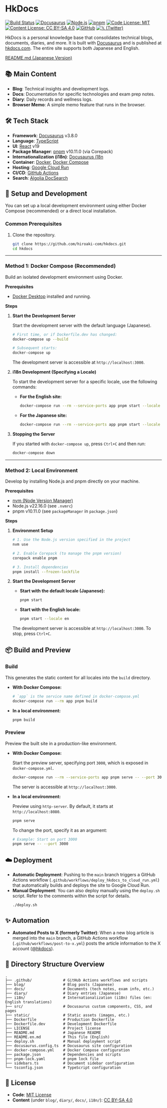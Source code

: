 # HkDocs

[![Build Status](https://github.com/hiroaki-com/hkdocs/actions/workflows/deploy_hkdocs_to_cloud_run.yml/badge.svg)](https://github.com/hiroaki-com/hkdocs/actions/workflows/deploy_hkdocs_to_cloud_run.yml)
[![Docusaurus](https://img.shields.io/badge/Docusaurus-v3.8.0-blue?logo=docusaurus)](https://docusaurus.io/)
[![Node.js](https://img.shields.io/badge/Node.js-v22.16.0-green?logo=nodedotjs)](https://nodejs.org/)
[![pnpm](https://img.shields.io/badge/pnpm-v10.11.0-orange?logo=pnpm)](https://pnpm.io/)
[![Code License: MIT](https://img.shields.io/badge/Code%20License-MIT-yellow.svg)](https://opensource.org/licenses/MIT)
[![Content License: CC BY-SA 4.0](https://img.shields.io/badge/Content-CC%20BY--SA%204.0-lightgrey.svg)](http://creativecommons.org/licenses/by-sa/4.0/)
[![GitHub](https://img.shields.io/badge/GitHub-hiroaki--com/hkdocs-blue?logo=github)](https://github.com/hiroaki-com/hkdocs)
[![𝕏 (Twitter)](https://img.shields.io/badge/Follow-%40hkdocs-1DA1F2?logo=x)](https://x.com/hkdocs)

HkDocs is a personal knowledge base that consolidates technical blogs, documents, diaries, and more.
It is built with [Docusaurus](https://docusaurus.io/) and is published at [hkdocs.com](https://hkdocs.com/). The entire site supports both Japanese and English.

[README.md (Japanese Version)](./README.md)

## 📚 Main Content

*   **Blog**: Technical insights and development logs.
*   **Docs**: Documentation for specific technologies and exam prep notes.
*   **Diary**: Daily records and wellness logs.
*   **Browser Memo**: A simple memo feature that runs in the browser.

## 🛠️ Tech Stack

*   **Framework**: [Docusaurus](https://docusaurus.io/) v3.8.0
*   **Language**: [TypeScript](https://www.typescriptlang.org/)
*   **UI**: [React](https://reactjs.org/) v19
*   **Package Manager**: [pnpm](https://pnpm.io/) v10.11.0 (via Corepack)
*   **Internationalization (i18n)**: [Docusaurus i18n](https://docusaurus.io/docs/i18n/introduction)
*   **Container**: [Docker](https://www.docker.com/), [Docker Compose](https://docs.docker.com/compose/)
*   **Hosting**: [Google Cloud Run](https://cloud.google.com/run)
*   **CI/CD**: [GitHub Actions](https://github.com/features/actions)
*   **Search**: [Algolia DocSearch](https://docsearch.algolia.com/)

## 🚀 Setup and Development

You can set up a local development environment using either Docker Compose (recommended) or a direct local installation.

### Common Prerequisites

1.  Clone the repository.
    ```bash
    git clone https://github.com/hiroaki-com/hkdocs.git
    cd hkdocs
    ```

---

### Method 1: Docker Compose (Recommended)

Build an isolated development environment using Docker.

**Prerequisites**
*   [Docker Desktop](https://www.docker.com/products/docker-desktop/) installed and running.

**Steps**

1.  **Start the Development Server**

    Start the development server with the default language (Japanese).
    ```bash
    # First time, or if Dockerfile.dev has changed:
    docker-compose up --build

    # Subsequent starts:
    docker-compose up
    ```
    The development server is accessible at `http://localhost:3000`.

2.  **i18n Development (Specifying a Locale)**

    To start the development server for a specific locale, use the following commands:

    *   **For the English site:**
        ```bash
        docker-compose run --rm --service-ports app pnpm start --locale en
        ```
    *   **For the Japanese site:**
        ```bash
        docker-compose run --rm --service-ports app pnpm start --locale ja
        ```

3.  **Stopping the Server**

    If you started with `docker-compose up`, press `Ctrl+C` and then run:
    ```bash
    docker-compose down
    ```

---

### Method 2: Local Environment

Develop by installing Node.js and pnpm directly on your machine.

**Prerequisites**
*   [nvm (Node Version Manager)](https://github.com/nvm-sh/nvm#install--update-script)
*   Node.js v22.16.0 (see `.nvmrc`)
*   pnpm v10.11.0 (see `packageManager` in `package.json`)

**Steps**
1.  **Environment Setup**
    ```bash
    # 1. Use the Node.js version specified in the project
    nvm use

    # 2. Enable Corepack (to manage the pnpm version)
    corepack enable pnpm

    # 3. Install dependencies
    pnpm install --frozen-lockfile
    ```

2.  **Start the Development Server**
    *   **Start with the default locale (Japanese):**
        ```bash
        pnpm start
        ```
    *   **Start with the English locale:**
        ```bash
        pnpm start --locale en
        ```
    The development server is accessible at `http://localhost:3000`. To stop, press `Ctrl+C`.

## 📦 Build and Preview

### Build

This generates the static content for all locales into the `build` directory.

*   **With Docker Compose:**
    ```bash
    # `app` is the service name defined in docker-compose.yml
    docker-compose run --rm app pnpm build
    ```
*   **In a local environment:**
    ```bash
    pnpm build
    ```

### Preview

Preview the built site in a production-like environment.

*   **With Docker Compose:**

    Start the preview server, specifying port `3000`, which is exposed in `docker-compose.yml`.
    ```bash
    docker-compose run --rm --service-ports app pnpm serve -- --port 3000 --host 0.0.0.0
    ```
    The server is accessible at `http://localhost:3000`.

*   **In a local environment:**

    Preview using `http-server`. By default, it starts at `http://localhost:8080`.
    ```bash
    pnpm serve
    ```
    To change the port, specify it as an argument:
    ```bash
    # Example: Start on port 3000
    pnpm serve -- --port 3000
    ```

## ☁️ Deployment

*   **Automatic Deployment**: Pushing to the `main` branch triggers a GitHub Actions workflow (`.github/workflows/deploy_hkdocs_to_cloud_run.yml`) that automatically builds and deploys the site to Google Cloud Run.
*   **Manual Deployment**: You can also deploy manually using the `deploy.sh` script. Refer to the comments within the script for details.
    ```bash
    ./deploy.sh
    ```

## ✨ Automation

*   **Automated Posts to X (formerly Twitter)**: When a new blog article is merged into the `main` branch, a GitHub Actions workflow (`.github/workflows/post-to-x.yml`) posts the article information to the X account ([@hkdocs](https://x.com/hkdocs)).

## 📂 Directory Structure Overview

```plaintext
.
├── .github/              # GitHub Actions workflows and scripts
├── blog/                 # Blog posts (Japanese)
├── docs/                 # Documents (tech notes, exam info, etc.)
├── diary/                # Diary entries (Japanese)
├── i18n/                 # Internationalization (i18n) files (en: English translations)
├── src/                  # Docusaurus custom components, CSS, and pages
├── static/               # Static assets (images, etc.)
├── Dockerfile            # Production Dockerfile
├── Dockerfile.dev        # Development Dockerfile
├── LICENSE               # Project license
├── README.md             # Japanese README
├── README.en.md          # This file (English)
├── deploy.sh             # Manual deployment script
├── docusaurus.config.ts  # Docusaurus site configuration
├── docker-compose.yml    # Docker Compose configuration
├── package.json          # Dependencies and scripts
├── pnpm-lock.yaml        # pnpm lock file
├── sidebars.ts           # Document sidebar configuration
└── tsconfig.json         # TypeScript configuration
```

## 📜 License

*   **Code**: [MIT License](./LICENSE)
*   **Content** (under `blog/`, `diary/`, `docs/`, `i18n/`): [CC BY-SA 4.0](http://creativecommons.org/licenses/by-sa/4.0/)
